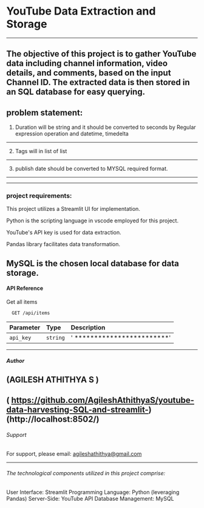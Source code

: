 # YouTube Data Extraction and Storage
--------------------------------------------
The objective of this project is to gather YouTube data including channel information, video details, and comments, based on the input Channel ID. The extracted data is then stored in an SQL database for easy querying.
----------------------------------------------------------------------------------------------------
## problem statement:

1) Duration will be string and it should be converted to seconds by Regular expression operation and datetime, timedelta
---------------------------------
2) Tags will in list of list
--------------------------
3) publish date should be converted to MYSQL required format.
--------------------
--------------------------------------------------------------------------------------------------------------------
### project requirements:
This project utilizes a Streamlit UI for implementation.

Python is the scripting language in vscode employed for this project.

YouTube's API key is used for data extraction.

Pandas library facilitates data transformation.

MySQL is the chosen local database for data storage.
-----------------------------------------------------------------------------------------------------------------
#### API Reference
Get all items

``````http
  GET /api/items
```````

| Parameter | Type     | Description                |
| :-------- | :------- | :------------------------- |
| `api_key` | `string` | ' ************************'|

--------------------------------------------------------------------------------------------------------------------------------------------------------------
##### Author
(AGILESH ATHITHYA S )
------------------------------------
( https://github.com/AgileshAthithyaS/youtube-data-harvesting-SQL-and-streamlit-)
(http://localhost:8502/)
-------------------------------------------------------------------------------------------------------------------------------------------------------------------

###### Support

For support, please email: agileshathithya@gmail.com

--------------------------------------------------------------------------------------------------------------------------------------------------------------------

###### The technological components utilized in this project comprise:

User Interface: Streamlit
Programming Language: Python (leveraging Pandas)
Server-Side: YouTube API
Database Management: MySQL



